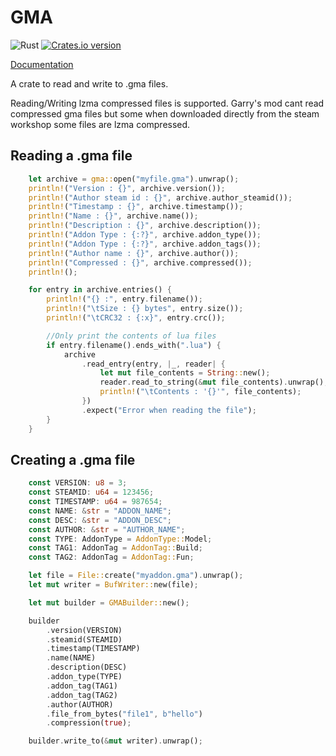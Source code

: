 # GMA
![Rust](https://github.com/diogo464/gma/workflows/Rust/badge.svg)
[![Crates.io version](https://img.shields.io/crates/v/gma.svg)](https://crates.io/crates/gma)

[Documentation](https://docs.rs/gma)

A crate to read and write to .gma files.

Reading/Writing lzma compressed files is supported.
Garry's mod cant read compressed gma files but some when downloaded directly from the steam workshop some files are lzma compressed.

## Reading a .gma file
```rust
    let archive = gma::open("myfile.gma").unwrap();
    println!("Version : {}", archive.version());
    println!("Author steam id : {}", archive.author_steamid());
    println!("Timestamp : {}", archive.timestamp());
    println!("Name : {}", archive.name());
    println!("Description : {}", archive.description());
    println!("Addon Type : {:?}", archive.addon_type());
    println!("Addon Type : {:?}", archive.addon_tags());
    println!("Author name : {}", archive.author());
    println!("Compressed : {}", archive.compressed());
    println!();

    for entry in archive.entries() {
        println!("{} :", entry.filename());
        println!("\tSize : {} bytes", entry.size());
        println!("\tCRC32 : {:x}", entry.crc());

        //Only print the contents of lua files
        if entry.filename().ends_with(".lua") {
            archive
                .read_entry(entry, |_, reader| {
                    let mut file_contents = String::new();
                    reader.read_to_string(&mut file_contents).unwrap();
                    println!("\tContents : '{}'", file_contents);
                })
                .expect("Error when reading the file");
        }
    }
```

## Creating a .gma file
```rust
    const VERSION: u8 = 3;
    const STEAMID: u64 = 123456;
    const TIMESTAMP: u64 = 987654;
    const NAME: &str = "ADDON_NAME";
    const DESC: &str = "ADDON_DESC";
    const AUTHOR: &str = "AUTHOR_NAME";
    const TYPE: AddonType = AddonType::Model;
    const TAG1: AddonTag = AddonTag::Build;
    const TAG2: AddonTag = AddonTag::Fun;

    let file = File::create("myaddon.gma").unwrap();
    let mut writer = BufWriter::new(file);

    let mut builder = GMABuilder::new();

    builder
        .version(VERSION)
        .steamid(STEAMID)
        .timestamp(TIMESTAMP)
        .name(NAME)
        .description(DESC)
        .addon_type(TYPE)
        .addon_tag(TAG1)
        .addon_tag(TAG2)
        .author(AUTHOR)
        .file_from_bytes("file1", b"hello")
        .compression(true);

    builder.write_to(&mut writer).unwrap();
```
